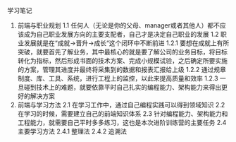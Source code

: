 学习笔记

1. 前端与职业规划
    1.1 任何人（无论是你的父母、manager或者其他人）都不应该成为自己职业发展方向的主要支配者，自己才是决定自己职业的发展
    1.2 职业发展就是在“成就->晋升->成长“这个闭环中不断前进
        1.2.1 要想在成就上有所突破，就要首先了解业务，其中最核心的就是要了解公司的业务目标，将目标转化为指标，然后形成书面的技术方案、完成小规模试验，之后确定所要实施的方案，管理其进度并最终将采集到的数据和报表汇报给上级
        1.2.2 通过规章制度、库、工具、系统，进行工程上的监控，以此来提高质量和效率
        1.2.3 一旦碰到技术上的难题，就要依靠平时自己扎实的编程能力、架构能力来得出更好的解决方案
2. 前端与学习方法
    2.1 在学习工作中，通过自己编程实践可以得到领域知识
    2.2 在学习的时候，需要建立自己的前端知识体系
    2.3 针对编程能力、架构能力和工程能力，就需要自己平时多多练习，这也是本次进阶训练营的主要任务
    2.4 主要学习方法
        2.4.1 整理法
        2.4.2 追溯法